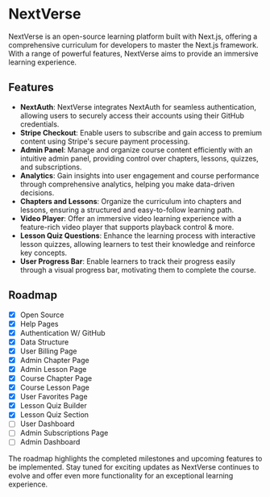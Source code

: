 # NextVerse

NextVerse is an open-source learning platform built with Next.js, offering a comprehensive curriculum for developers to master the Next.js framework. With a range of powerful features, NextVerse aims to provide an immersive learning experience.

## Features
- **NextAuth**: NextVerse integrates NextAuth for seamless authentication, allowing users to securely access their accounts using their GitHub credentials.
- **Stripe Checkout**: Enable users to subscribe and gain access to premium content using Stripe's secure payment processing.
- **Admin Panel**: Manage and organize course content efficiently with an intuitive admin panel, providing control over chapters, lessons, quizzes, and subscriptions.
- **Analytics**: Gain insights into user engagement and course performance through comprehensive analytics, helping you make data-driven decisions.
- **Chapters and Lessons**: Organize the curriculum into chapters and lessons, ensuring a structured and easy-to-follow learning path.
- **Video Player**: Offer an immersive video learning experience with a feature-rich video player that supports playback control & more.
- **Lesson Quiz Questions**: Enhance the learning process with interactive lesson quizzes, allowing learners to test their knowledge and reinforce key concepts.
- **User Progress Bar**: Enable learners to track their progress easily through a visual progress bar, motivating them to complete the course.

## Roadmap
- [x] Open Source
- [x] Help Pages
- [x] Authentication W/ GitHub
- [x] Data Structure
- [x] User Billing Page
- [x] Admin Chapter Page
- [x] Admin Lesson Page
- [x] Course Chapter Page
- [x] Course Lesson Page
- [x] User Favorites Page
- [x] Lesson Quiz Builder
- [x] Lesson Quiz Section
- [ ] User Dashboard
- [ ] Admin Subscriptions Page
- [ ] Admin Dashboard

The roadmap highlights the completed milestones and upcoming features to be implemented. Stay tuned for exciting updates as NextVerse continues to evolve and offer even more functionality for an exceptional learning experience.
